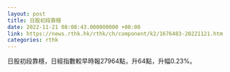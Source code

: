 ```yaml
---
layout: post
title: 日股初段靠穩
date: 2022-11-21 08:08:43.000000000 +08:00
link: https://news.rthk.hk/rthk/ch/component/k2/1676483-20221121.htm
categories: rthk
---
```


日股初段靠穩，日經指數較早時報27964點，升64點，升幅0.23%。
